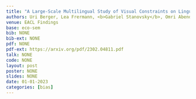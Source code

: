 ```yaml
---
title: "A Large-Scale Multilingual Study of Visual Constraints on Linguistic Selection of Descriptions"
authors: Uri Berger, Lea Frermann, <b>Gabriel Stanovsky</b>, Omri Abend
venue: EACL Findings
base: eco-sem
bib: NONE
bib-ext: NONE
pdf: NONE
pdf-ext: https://arxiv.org/pdf/2302.04811.pdf
talk: NONE
code: NONE
layout: post
poster: NONE
slides: NONE
date: 01-01-2023
categories: [bias]
---
```


